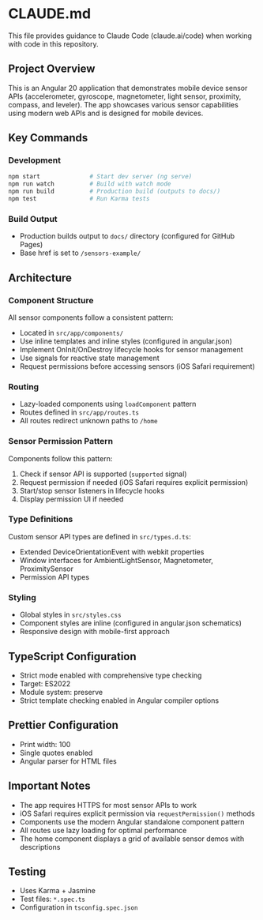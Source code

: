 # CLAUDE.md

This file provides guidance to Claude Code (claude.ai/code) when working with code in this repository.

## Project Overview

This is an Angular 20 application that demonstrates mobile device sensor APIs (accelerometer, gyroscope, magnetometer, light sensor, proximity, compass, and leveler). The app showcases various sensor capabilities using modern web APIs and is designed for mobile devices.

## Key Commands

### Development
```bash
npm start              # Start dev server (ng serve)
npm run watch          # Build with watch mode
npm run build          # Production build (outputs to docs/)
npm test               # Run Karma tests
```

### Build Output
- Production builds output to `docs/` directory (configured for GitHub Pages)
- Base href is set to `/sensors-example/`

## Architecture

### Component Structure
All sensor components follow a consistent pattern:
- Located in `src/app/components/`
- Use inline templates and inline styles (configured in angular.json)
- Implement OnInit/OnDestroy lifecycle hooks for sensor management
- Use signals for reactive state management
- Request permissions before accessing sensors (iOS Safari requirement)

### Routing
- Lazy-loaded components using `loadComponent` pattern
- Routes defined in `src/app/routes.ts`
- All routes redirect unknown paths to `/home`

### Sensor Permission Pattern
Components follow this pattern:
1. Check if sensor API is supported (`supported` signal)
2. Request permission if needed (iOS Safari requires explicit permission)
3. Start/stop sensor listeners in lifecycle hooks
4. Display permission UI if needed

### Type Definitions
Custom sensor API types are defined in `src/types.d.ts`:
- Extended DeviceOrientationEvent with webkit properties
- Window interfaces for AmbientLightSensor, Magnetometer, ProximitySensor
- Permission API types

### Styling
- Global styles in `src/styles.css`
- Component styles are inline (configured in angular.json schematics)
- Responsive design with mobile-first approach

## TypeScript Configuration
- Strict mode enabled with comprehensive type checking
- Target: ES2022
- Module system: preserve
- Strict template checking enabled in Angular compiler options

## Prettier Configuration
- Print width: 100
- Single quotes enabled
- Angular parser for HTML files

## Important Notes
- The app requires HTTPS for most sensor APIs to work
- iOS Safari requires explicit permission via `requestPermission()` methods
- Components use the modern Angular standalone component pattern
- All routes use lazy loading for optimal performance
- The home component displays a grid of available sensor demos with descriptions

## Testing
- Uses Karma + Jasmine
- Test files: `*.spec.ts`
- Configuration in `tsconfig.spec.json`
